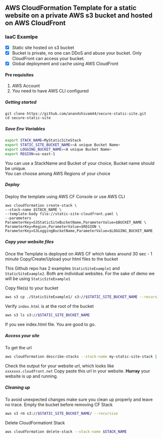 ## AWS CloudFormation Template for a static website on a private AWS s3 bucket and hosted on AWS CloudFront
### IaaC Examlpe
 - [x] Static site hosted on s3 bucket
 - [x] Bucket is private, no one can DDoS and abuse your bucket. Only CloudFront can access your bucket.
 - [x] Global deployment and cache using AWS CloudFront

#### Pre requisites
1. AWS Account
2. You need to have AWS CLI configured
##### Getting started
```
git clone https://github.com/anandshivam44/secure-static-site.git
cd secure-static-site
```
##### Save Env Variables
```bash
export STACK_NAME=MyStaticSiteStack
export STATIC_SITE_BUCKET_NAME=<A unique Bucket Name>
export LOGGING_BUCKET_NAME=<A unique Bucket Name>
export REGION=us-east-1

```
You can use a StackName and Bucket of your choice, Bucket name should be unique.  
You can choose among AWS Regions of your choice

##### Deploy
Deploy the template using AWS CF Console or use AWS CLI 

```
aws cloudformation create-stack \
--stack-name $STACK_NAME \
--template-body file://static-site-cloudfront.yaml \
--parameters ParameterKey=S3StaticSiteBucketName,ParameterValue=$BUCKET_NAME \
ParameterKey=Region,ParameterValue=$REGION \
ParameterKey=S3LoggingBucketName,ParameterValue=$LOGGING_BUCKET_NAME
```
##### Copy your website files

Once the Template is deployed on AWS CF which takes around 30 sec - 1 minute
Copy/Create/Upload your html files to the bucket  

This Github repo has 2 examples `StaticSiteExample1` and `StaticSiteExample2`. Both are individual websites. For the sake of demo we will be using `StaticSiteExample1`

Copy file(s) to your bucket
```bash
aws s3 cp ./StaticSiteExample1/ s3://$STATIC_SITE_BUCKET_NAME --recursive
```
Verify `index.html` is at the root of the bucket
```bash
aws s3 ls s3://$STATIC_SITE_BUCKET_NAME
```
If you see index.html file. You are good to go. 
  

##### Access your site
To get the url
```bash
aws cloudformation describe-stacks --stack-name my-static-site-stack | grep Output
```
Check the output for your website url, which looks like `xxxxxxx.cloudfront.net`
Copy paste this url in your website.
**Hurray** your website is up and running.




##### Cleaning up
To avoid unexpected changes make sure you clean up properly and leave no trace.
Empty the bucket before removing CF Stack
```bash
aws s3 rm s3://$STATIC_SITE_BUCKET_NAME/ --recursive
```
Delete CloudFormationt Stack
```bash
aws cloudformation delete-stack --stack-name $STACK_NAME
```
